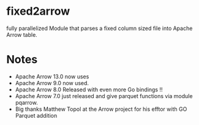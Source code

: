 # fixed2arrow

fully parallelized Module that parses a fixed column sized file into Apache Arrow table.

# Notes
* Apache Arrow 13.0 now uses
* Apache Arrow 9.0 now used.
* Apache Arrow 8.0 Released with even more Go bindings !!
* Apache Arrow 7.0 just released and give parquet functions via module  pqarrow.   
* Big thanks Matthew Topol at the Arrow project for his efftor with GO Parquet addition  
